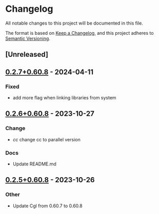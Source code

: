 # Changelog
All notable changes to this project will be documented in this file.

The format is based on [Keep a Changelog](https://keepachangelog.com/en/1.0.0/),
and this project adheres to [Semantic Versioning](https://semver.org/spec/v2.0.0.html).

## [Unreleased]

## [0.2.7+0.60.8](https://github.com/Maroon502/cgl-src/compare/v0.2.6+0.60.8...v0.2.7+0.60.8) - 2024-04-11

### Fixed
- add more flag when linking libraries from system

## [0.2.6+0.60.8](https://github.com/Maroon502/cgl-src/compare/v0.2.5+0.60.8...v0.2.6+0.60.8) - 2023-10-27

### Change
- *cc* change cc to parallel version

### Docs
- Update README.md

## [0.2.5+0.60.8](https://github.com/Maroon502/cgl-src/compare/v0.2.4+0.60.7...v0.2.5+0.60.8) - 2023-10-26

### Other
- Update Cgl from 0.60.7 to 0.60.8
